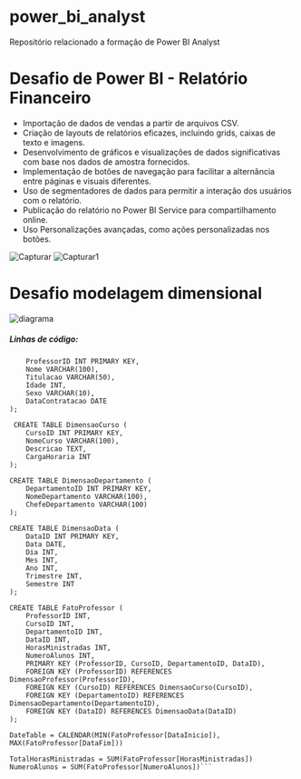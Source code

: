 # power_bi_analyst

Repositório relacionado a formação de Power BI Analyst

# Desafio de Power BI - Relatório Financeiro

- Importação de dados de vendas a partir de arquivos CSV.
- Criação de layouts de relatórios eficazes, incluindo grids, caixas de texto e imagens.
- Desenvolvimento de gráficos e visualizações de dados significativas com base nos dados de amostra fornecidos.
- Implementação de botões de navegação para facilitar a alternância entre páginas e visuais diferentes.
- Uso de segmentadores de dados para permitir a interação dos usuários com o relatório.
- Publicação do relatório no Power BI Service para compartilhamento online.
- Uso Personalizações avançadas, como ações personalizadas nos botões.


![Capturar](https://github.com/LabDevOps09/power_bi_analyst/assets/166772912/e1d167aa-f550-4b34-8b2f-40360e9e0be4)
![Capturar1](https://github.com/LabDevOps09/power_bi_analyst/assets/166772912/c35586a4-17d8-4f47-a1ce-8a2ce3384ccd)

# Desafio modelagem dimensional

![diagrama](https://github.com/LabDevOps09/power_bi_analyst/assets/166772912/b8aca282-97a6-47a3-b31c-591a66c918df)


<h5> Linhas de código:</h5>

```CREATE TABLE DimensaoProfessor (
    ProfessorID INT PRIMARY KEY,
    Nome VARCHAR(100),
    Titulacao VARCHAR(50),
    Idade INT,
    Sexo VARCHAR(10),
    DataContratacao DATE
);

 CREATE TABLE DimensaoCurso (
    CursoID INT PRIMARY KEY,
    NomeCurso VARCHAR(100),
    Descricao TEXT,
    CargaHoraria INT
);

CREATE TABLE DimensaoDepartamento (
    DepartamentoID INT PRIMARY KEY,
    NomeDepartamento VARCHAR(100),
    ChefeDepartamento VARCHAR(100)
);

CREATE TABLE DimensaoData (
    DataID INT PRIMARY KEY,
    Data DATE,
    Dia INT,
    Mes INT,
    Ano INT,
    Trimestre INT,
    Semestre INT
);

CREATE TABLE FatoProfessor (
    ProfessorID INT,
    CursoID INT,
    DepartamentoID INT,
    DataID INT,
    HorasMinistradas INT,
    NumeroAlunos INT,
    PRIMARY KEY (ProfessorID, CursoID, DepartamentoID, DataID),
    FOREIGN KEY (ProfessorID) REFERENCES DimensaoProfessor(ProfessorID),
    FOREIGN KEY (CursoID) REFERENCES DimensaoCurso(CursoID),
    FOREIGN KEY (DepartamentoID) REFERENCES DimensaoDepartamento(DepartamentoID),
    FOREIGN KEY (DataID) REFERENCES DimensaoData(DataID)
);

DateTable = CALENDAR(MIN(FatoProfessor[DataInicio]), MAX(FatoProfessor[DataFim]))

TotalHorasMinistradas = SUM(FatoProfessor[HorasMinistradas])
NumeroAlunos = SUM(FatoProfessor[NumeroAlunos])```








